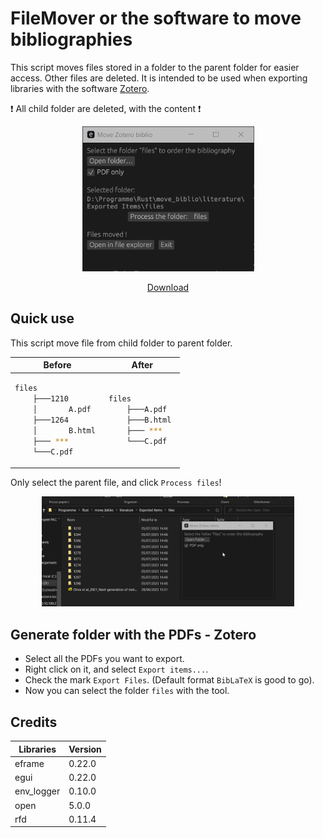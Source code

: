 # FileMover or the software to move bibliographies

This script moves files stored in a folder to the parent folder for easier access. Other files are deleted.
It is intended to be used when exporting libraries with the software [Zotero](https://www.zotero.org/).

❗ All child folder are deleted, with the content ❗

<div align="center">
<img src="./images/main.png"  width="275"/>

[Download](https://github.com/S6ril/FilesMover/releases/)

</div>




## Quick use

This script move file from child folder to parent folder.

<table  align="center">
<thead>
  <tr>
    <th>Before</th>
    <th>After</th>
  </tr>
</thead>
<tbody>
<tr>
<td>
    
```bash                         
files              
    ├───1210       
    │       A.pdf  
    ├───1264       
    │       B.html 
    ├─── ***       
    └───C.pdf      
```
</td>
<td>

```bash 
files          
    ├───A.pdf  
    ├───B.html 
    ├─── ***   
    └───C.pdf  


``` 
</td>
</tr>
</tbody>
</table>

Only select the parent file, and click `Process files`!

<p align="center">
  <img src="./images/Animation.gif" width="80%"/>
</p>

## Generate folder with the PDFs - Zotero

* Select all the PDFs you want to export.
* Right click on it, and select `Export items...`.
* Check the mark `Export Files`. (Default format `BibLaTeX` is good to go).
* Now you can select the folder `files` with the tool.


## Credits

<table  align="center">
<thead>
  <tr>
    <th>Libraries</th>
    <th>Version</th>
  </tr>
</thead>
<tbody>
<tr>
    <td>eframe</td>
    <td>0.22.0</td>
</tr>
<tr>
    <td>egui</td>
    <td>0.22.0</td>
</tr>
<tr>
    <td>env_logger</td>
    <td>0.10.0</td>
</tr>
<tr>
    <td>open</td>
    <td>5.0.0</td>
</tr>
<tr>
    <td>rfd</td>
    <td> 0.11.4</td>
</tr>
</tbody>
</table>



